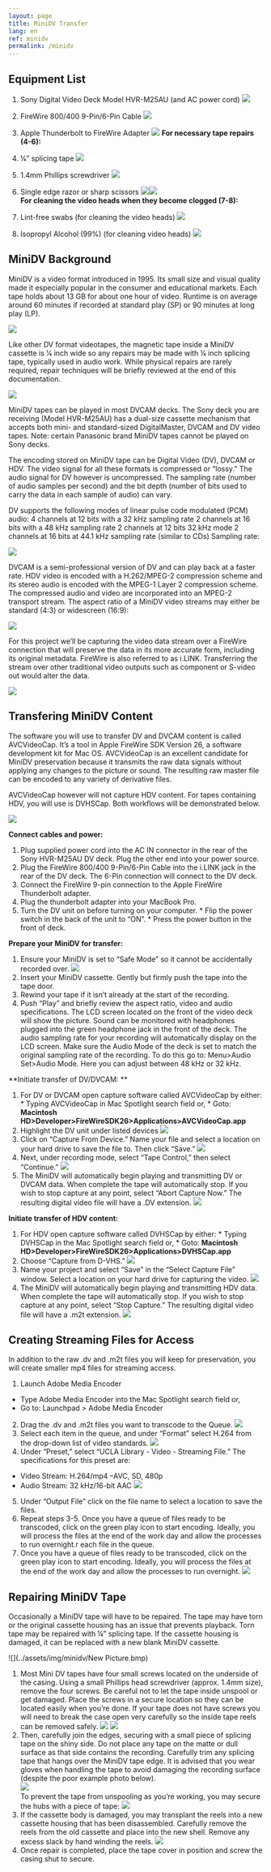 ```yaml
---
layout: page
title: MiniDV Transfer
lang: en
ref: minidv
permalink: /minidv
---
```


## Equipment List

1. Sony Digital Video Deck Model HVR-M25AU (and AC power cord)
![](../assets/img/minidv/video_deck.png)

2. FireWire 800/400 9-Pin/6-Pin Cable
![](../assets/img/minidv/firewire.png)

3. Apple Thunderbolt to FireWire Adapter
![](../assets/img/minidv/firewire_adapter.png)
**For necessary tape repairs (4-6):**

4. 1⁄4” splicing tape
![](../assets/img/minidv/splicing_tape.png)

5. 1.4mm Phillips screwdriver
![](../assets/img/minidv/screwdriver.png)

6. Single edge razor or sharp scissors
![](../assets/img/minidv/razor.png)![](../assets/img/minidv/scissor.png)
<br>**For cleaning the video heads when they become clogged (7-8):**   

7. Lint-free swabs (for cleaning the video heads)
![](../assets/img/minidv/swabs.png)

8. Isopropyl Alcohol (99%) (for cleaning video heads)
![](../assets/img/minidv/alcohol.png)

## MiniDV Background

MiniDV is a video format introduced in 1995. Its small size and visual quality made it especially popular in the consumer and educational markets. Each tape holds about 13 GB for about one hour of video. Runtime is on average around 60 minutes if recorded at standard play (SP) or 90 minutes at long play (LP).

![](../assets/img/minidv/tape.png)

Like other DV format videotapes, the magnetic tape inside a MiniDV cassette is 1⁄4 inch wide so any repairs may be made with 1⁄4 inch splicing tape, typically used in audio work. While physical repairs are rarely required, repair techniques will be briefly reviewed at the end of this documentation.

![](../assets/img/minidv/tape2.png)

MiniDV tapes can be played in most DVCAM decks. The Sony deck you are receiving (Model HVR-M25AU) has a dual-size cassette mechanism that accepts both mini- and standard-sized DigitalMaster, DVCAM and DV video tapes. Note: certain Panasonic brand MiniDV tapes cannot be played on Sony decks.

The encoding stored on MiniDV tape can be Digital Video (DV), DVCAM or HDV. The video signal for all these formats is compressed or “lossy.” The audio signal for DV however is uncompressed. The sampling rate (number of audio samples per second) and the bit depth (number of bits used to carry the data in each sample of audio) can vary.

DV supports the following modes of linear pulse code modulated (PCM) audio:
4 channels at 12 bits with a 32 kHz sampling rate
2 channels at 16 bits with a 48 kHz sampling rate
2 channels at 12 bits 32 kHz mode
2 channels at 16 bits at 44.1 kHz sampling rate (similar to CDs)
Sampling rate:

![](../assets/img/minidv/sampling_rate.png)

DVCAM is a semi-professional version of DV and can play back at a faster rate.
HDV video is encoded with a H.262/MPEG-2 compression scheme and its stereo audio is encoded with the MPEG-1 Layer 2 compression scheme. The compressed audio and video are incorporated into an MPEG-2 transport stream.
The aspect ratio of a MiniDV video streams may either be standard (4:3) or widescreen (16:9):

![](../assets/img/minidv/ratio.png)

For this project we’ll be capturing the video data stream over a FireWire connection that will preserve the data in its more accurate form, including its original metadata. FireWire is also referred to as i.LINK. Transferring the stream over other traditional video outputs such as component or S-video out would alter the data.

![](../assets/img/minidv/s-video.png)

## Transfering MiniDV Content

The software you will use to transfer DV and DVCAM content is called AVCVideoCap. It’s a tool in Apple FireWire SDK Version 26, a software development kit for Mac OS. AVCVideoCap is an excellent candidate for MiniDV preservation because it transmits the raw data signals without applying any changes to the picture or sound. The resulting raw master file can be encoded to any variety of derivative files.

AVCVideoCap however will not capture HDV content. For tapes containing HDV, you will use is DVHSCap. Both workflows will be demonstrated below.

![](../assets/img/minidv/avcvideo.png)

**Connect cables and power:**
  1. Plug supplied power cord into the AC IN connector in the rear of the Sony HVR-M25AU DV deck. Plug the other end into your power source.
  2. Plug the FireWire 800/400 9-Pin/6-Pin Cable into the i.LINK jack in the rear of the DV deck. The 6-Pin connection will connect to the DV deck.
  3. Connect the FireWire 9-pin connection to the Apple FireWire Thunderbolt adapter.
  4. Plug the thunderbolt adapter into your MacBook Pro.
  5. Turn the DV unit on before turning on your computer.
    * Flip the power switch in the back of the unit to “ON”.
    * Press the power button in the front of deck.

**Prepare your MiniDV for transfer:**
  1. Ensure your MiniDV is set to “Safe Mode” so it cannot be accidentally recorded over.
  ![](../assets/img/minidv/mode.png)
  2.  Insert your MiniDV cassette. Gently but firmly push the tape into the tape door.
  3.  Rewind your tape if it isn’t already at the start of the recording.
  4.  Push “Play” and briefly review the aspect ratio, video and audio specifications. The LCD screen located on the front of the video deck will show the picture. Sound can be monitored with headphones plugged into the green headphone jack in the front of the deck. The audio sampling rate for your recording will automatically display on the LCD screen. Make sure the Audio Mode of the deck is set to match the original sampling rate of the recording. To do this go to: Menu>Audio Set>Audio Mode. Here you can adjust between 48 kHz or 32 kHz.

**Initiate transfer of DV/DVCAM: **
  1. For DV or DVCAM open capture software called AVCVideoCap by either:
    * Typing AVCVideoCap in Mac Spotlight search field or,
    * Goto: **Macintosh HD>Developer>FireWireSDK26>Applications>AVCVideoCap.app**
  2. Highlight the DV unit under listed devices
![](../assets/img/minidv/screenshot.png)
  3. Click on “Capture From Device.” Name your file and select a location on your hard drive to save the file to. Then click “Save.”
![](../assets/img/minidv/screenshot_2.png)
  4. Next, under recording mode, select “Tape Control,” then select “Continue.”
 ![](../assets/img/minidv/tape_control.png)
  5. The MiniDV will automatically begin playing and transmitting DV or DVCAM data. When complete the tape will automatically stop. If you wish to stop capture at any point, select “Abort Capture Now.” The resulting digital video file will have a .DV extension.
![](../assets/img/minidv/screenshot3.png)

**Initiate transfer of HDV content:**
  1. For HDV open capture software called DVHSCap by either:
    * Typing DVHSCap in the Mac Spotlight search field or,
    * Goto: **Macintosh HD>Developer>FireWireSDK26>Applications>DVHSCap.app**
  2. Choose “Capture from D-VHS.”
 ![](../assets/img/minidv/screenshot4.png)
  3. Name your project and select “Save” in the “Select Capture File” window. Select a location on your hard drive for capturing the video.
 ![](../assets/img/minidv/screenshot5.png)
  4. The MiniDV will automatically begin playing and transmitting HDV data. When complete the tape will automatically stop. If you wish to stop capture at any point, select “Stop Capture.” The resulting digital video file will have a .m2t extension.
![](../assets/img/minidv/screenshot6.png)

## Creating Streaming Files for Access

In addition to the raw .dv and .m2t files you will keep for preservation, you will create smaller mp4 files for streaming access.

1. Launch Adobe Media Encoder
  * Type Adobe Media Encoder into the Mac Spotlight search field or,
  * Go to: Launchpad > Adobe Media Encoder
2. Drag the .dv and .m2t files you want to transcode to the Queue.
![](../assets/img/minidv/access1.png)
3. Select each item in the queue, and under “Format” select H.264 from the drop-down list of video standards.
![](../assets/img/minidv/access2.png)
4. Under “Preset,” select “UCLA Library - Video - Streaming File.” The specifications for this preset are:
  * Video Stream: H.264/mp4 –AVC, SD, 480p
  * Audio Stream: 32 kHz/16-bit AAC
![](../assets/img/minidv/access3.png)
5. Under “Output File” click on the file name to select a location to save the files.
6. Repeat steps 3-5. Once you have a queue of files ready to be transcoded, click on the green play icon to start encoding. Ideally, you will process the files at the end of the work day and allow the processes to run overnight.r each file in the queue.
7. Once you have a queue of files ready to be transcoded, click on the green play icon to start encoding. Ideally, you will process the files at the end of the work day and allow the processes to run overnight.
![](../assets/img/minidv/access4.png)

## Repairing MiniDV Tape

Occasionally a MiniDV tape will have to be repaired. The tape may have torn or the original cassette housing has an issue that prevents playback. Torn tape may be repaired with ¼” splicing tape. If the cassette housing is damaged, it can be replaced with a new blank MiniDV cassette.

![](../assets/img/minidv/New Picture.bmp)

1. Most Mini DV tapes have four small screws located on the underside of the casing. Using a small Phillips head screwdriver (approx. 1.4mm size), remove the four screws. Be careful not to let the tape inside unspool or get damaged. Place the screws in a secure location so they can be located easily when you’re done. If your tape does not have screws you will need to break the case open very carefully so the inside tape reels can be removed safely.
 ![](../assets/img/minidv/tape_repairing.png)   ![](../assets/img/minidv/tape2_repairing.png)
2. Then, carefully join the edges, securing with a small piece of splicing tape on the shiny side. Do not place any tape on the matte or dull surface as that side contains the recording. Carefully trim any splicing tape that hangs over the MiniDV tape edge. It is advised that you wear gloves when handling the tape to avoid damaging the recording surface (despite the poor example photo below).  
![](../assets/img/minidv/tape3_repairing.png)
<br>To prevent the tape from unspooling as you’re working, you may secure the hubs with a piece of tape:
![](../assets/img/minidv/tape4_repairing.png)
3. If the cassette body is damaged, you may transplant the reels into a new cassette housing that has been disassembled. Carefully remove the reels from the old cassette and place into the new shell. Remove any excess slack by hand winding the reels.
![](../assets/img/minidv/tape5_repairing.png)
4. Once repair is completed, place the tape cover in position and screw the casing shut to secure.
